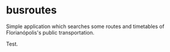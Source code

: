 ﻿busroutes
=========

Simple application which searches some routes and timetables of Florianópolis's public transportation.

Test.
